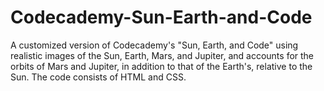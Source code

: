 # Codecademy-Sun-Earth-and-Code
A customized version of Codecademy's "Sun, Earth, and Code" using realistic images of the Sun, Earth, Mars, and Jupiter, and accounts for the orbits of Mars and Jupiter, in addition to that of the Earth's, relative to the Sun. The code consists of HTML and CSS.
